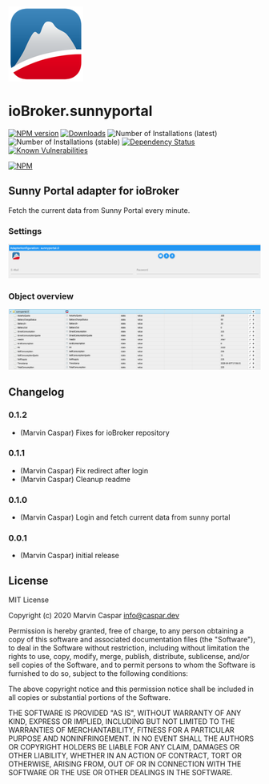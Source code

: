 ![Logo](admin/sunnyportal.png)
# ioBroker.sunnyportal

[![NPM version](http://img.shields.io/npm/v/iobroker.sunnyportal.svg)](https://www.npmjs.com/package/iobroker.sunnyportal)
[![Downloads](https://img.shields.io/npm/dm/iobroker.sunnyportal.svg)](https://www.npmjs.com/package/iobroker.sunnyportal)
![Number of Installations (latest)](http://iobroker.live/badges/sunnyportal-installed.svg)
![Number of Installations (stable)](http://iobroker.live/badges/sunnyportal-stable.svg)
[![Dependency Status](https://img.shields.io/david/marvincaspar/iobroker.sunnyportal.svg)](https://david-dm.org/marvincaspar/iobroker.sunnyportal)
[![Known Vulnerabilities](https://snyk.io/test/github/marvincaspar/ioBroker.sunnyportal/badge.svg)](https://snyk.io/test/github/marvincaspar/ioBroker.sunnyportal)

[![NPM](https://nodei.co/npm/iobroker.sunnyportal.png?downloads=true)](https://nodei.co/npm/iobroker.sunnyportal/)

## Sunny Portal adapter for ioBroker

Fetch the current data from Sunny Portal every minute.

### Settings
![Settings](./docs/images/settings.png)

### Object overview
![Object overview](./docs/images/object-overview.png)

## Changelog

### 0.1.2
* (Marvin Caspar) Fixes for ioBroker repository

### 0.1.1
* (Marvin Caspar) Fix redirect after login
* (Marvin Caspar) Cleanup readme

### 0.1.0
* (Marvin Caspar) Login and fetch current data from sunny portal

### 0.0.1
* (Marvin Caspar) initial release

## License
MIT License

Copyright (c) 2020 Marvin Caspar <info@caspar.dev>

Permission is hereby granted, free of charge, to any person obtaining a copy
of this software and associated documentation files (the "Software"), to deal
in the Software without restriction, including without limitation the rights
to use, copy, modify, merge, publish, distribute, sublicense, and/or sell
copies of the Software, and to permit persons to whom the Software is
furnished to do so, subject to the following conditions:

The above copyright notice and this permission notice shall be included in all
copies or substantial portions of the Software.

THE SOFTWARE IS PROVIDED "AS IS", WITHOUT WARRANTY OF ANY KIND, EXPRESS OR
IMPLIED, INCLUDING BUT NOT LIMITED TO THE WARRANTIES OF MERCHANTABILITY,
FITNESS FOR A PARTICULAR PURPOSE AND NONINFRINGEMENT. IN NO EVENT SHALL THE
AUTHORS OR COPYRIGHT HOLDERS BE LIABLE FOR ANY CLAIM, DAMAGES OR OTHER
LIABILITY, WHETHER IN AN ACTION OF CONTRACT, TORT OR OTHERWISE, ARISING FROM,
OUT OF OR IN CONNECTION WITH THE SOFTWARE OR THE USE OR OTHER DEALINGS IN THE
SOFTWARE.